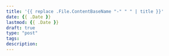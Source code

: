 ```yaml
---
title: '{{ replace .File.ContentBaseName "-" " " | title }}'
date: {{ .Date }}
lastmod: {{ .Date }}
draft: true
type: "post"
tags: 
description: 
---
```

